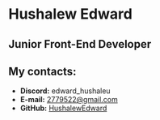 # **Hushalew Edward**

## **Junior Front-End Developer**

## **My contacts:**

+ **Discord:** edward_hushaleu
+ **E-mail:** 2779522@gmail.com
+ **GitHub:** [HushalewEdward](https://github.com/EdwardHushaleu)